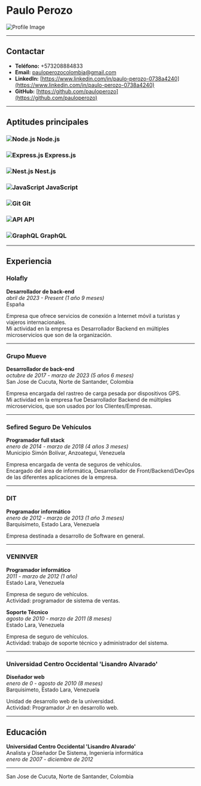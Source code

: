 # Paulo Perozo

![Profile Image](https://github.com/user-attachments/assets/1c49f8f4-eb33-4873-8e74-7872eb1601d7)

---

## Contactar

- **Teléfono:** +573208884833
- **Email:** pauloperozocolombia@gmail.com
- **LinkedIn:** [https://www.linkedin.com/in/paulo-perozo-0738a4240](https://www.linkedin.com/in/paulo-perozo-0738a4240)
- **GitHub:** [https://github.com/pauloperozo](https://github.com/pauloperozo)

---

## Aptitudes principales

### ![Node.js](https://via.placeholder.com/20) Node.js

### ![Express.js](https://via.placeholder.com/20) Express.js

### ![Nest.js](https://via.placeholder.com/20) Nest.js

### ![JavaScript](https://via.placeholder.com/20) JavaScript

### ![Git](https://via.placeholder.com/20) Git

### ![API](https://via.placeholder.com/20) API

### ![GraphQL](https://via.placeholder.com/20) GraphQL

---

## Experiencia

### Holafly 

**Desarrollador de back-end**  
_abril de 2023 - Present (1 año 9 meses)_  
España

Empresa que ofrece servicios de conexión a Internet móvil a turistas y viajeros internacionales.  
Mi actividad en la empresa es Desarrollador Backend en múltiples microservicios que son de la organización.

---

### Grupo Mueve

**Desarrollador de back-end**  
_octubre de 2017 - marzo de 2023 (5 años 6 meses)_  
San Jose de Cucuta, Norte de Santander, Colombia

Empresa encargada del rastreo de carga pesada por dispositivos GPS.  
Mi actividad en la empresa fue Desarrollador Backend de múltiples microservicios, que son usados por los Clientes/Empresas.

---

### Sefired Seguro De Vehículos

**Programador full stack**  
_enero de 2014 - marzo de 2018 (4 años 3 meses)_  
Municipio Simón Bolívar, Anzoategui, Venezuela

Empresa encargada de venta de seguros de vehículos.  
Encargado del área de informática, Desarrollador de Front/Backend/DevOps de las diferentes aplicaciones de la empresa.

---

### DIT

**Programador informático**  
_enero de 2012 - marzo de 2013 (1 año 3 meses)_  
Barquisimeto, Estado Lara, Venezuela

Empresa destinada a desarrollo de Software en general.

---

### VENINVER

**Programador informático**  
_2011 - marzo de 2012 (1 año)_  
Estado Lara, Venezuela

Empresa de seguro de vehículos.  
Actividad: programador de sistema de ventas.

**Soporte Técnico**  
_agosto de 2010 - marzo de 2011 (8 meses)_  
Estado Lara, Venezuela

Empresa de seguro de vehículos.  
Actividad: trabajo de soporte técnico y administrador del sistema.

---

### Universidad Centro Occidental 'Lisandro Alvarado'

**Diseñador web**  
_enero de 0 - agosto de 2010 (8 meses)_  
Barquisimeto, Estado Lara, Venezuela

Unidad de desarrollo web de la universidad.  
Actividad: Programador Jr en desarrollo web.

---

## Educación

**Universidad Centro Occidental 'Lisandro Alvarado'**  
Analista y Diseñador De Sistema, Ingeniería informática  
_enero de 2007 - diciembre de 2012_

---

San Jose de Cucuta, Norte de Santander, Colombia
